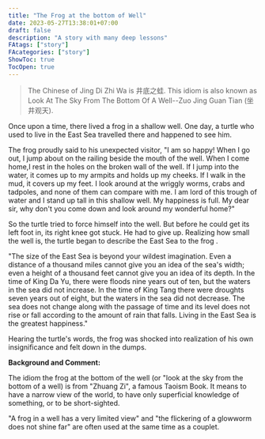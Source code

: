 ```yaml
---
title: "The Frog at the bottom of Well"
date: 2023-05-27T13:38:01+07:00
draft: false
description: "A story with many deep lessons"
FAtags: ["story"]
FAcategories: ["story"]
ShowToc: true
TocOpen: true
---
```

>The Chinese of Jing Di Zhi Wa is 井底之蛙. This idiom is also known as Look At The Sky From The Bottom Of A Well--Zuo Jing Guan Tian (坐井观天).

Once upon a time, there lived a frog in a shallow well. One day, a turtle who used to live in the East Sea travelled there and happened to see him.

The frog proudly said to his unexpected visitor, "I am so happy! When I go out, I jump about on the railing beside the mouth of the well. When I come home,I rest in the holes on the broken wall of the well. If I jump into the water, it comes up to my armpits and holds up my cheeks. If I walk in the mud, it covers up my feet. I look around at the wriggly worms, crabs and tadpoles, and none of them can compare with me. I am lord of this trough of water and I stand up tall in this shallow well. My happiness is full. My dear sir, why don't you come down and look around my wonderful home?"

So the turtle tried to force himself into the well. But before he could get its left foot in, its right knee got stuck. He had to give up. Realizing how small the well is, the turtle began to describe the East Sea to the frog .

"The size of the East Sea is beyond your wildest imagination. Even a distance of a thousand miles cannot give you an idea of the sea's width; even a height of a thousand feet cannot give you an idea of its depth. In the time of King Da Yu, there were floods nine years out of ten, but the waters in the sea did not increase. ln the time of King Tang there were droughts seven years out of eight, but the waters in the sea did not decrease. The sea does not change along with the passage of time and its level does not rise or fall according to the amount of rain that falls. Living in the East Sea is the greatest happiness."

Hearing the turtle's words, the frog was shocked into realization of his own insignificance and felt down in the dumps.

**Background and Comment:**

The idiom the frog at the bottom of the well (or "look at the sky from the bottom of a well) is from "Zhuang Zi", a famous Taoism Book. It means to have a narrow view of the world, to have only superficial knowledge of something, or to be short-sighted.

"A frog in a well has a very limited view" and "the flickering of a glowworm does not shine far" are often used at the same time as a couplet.